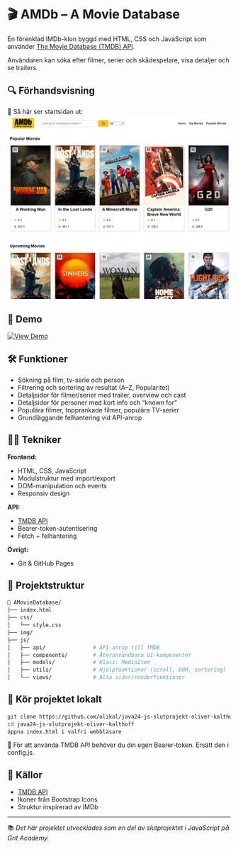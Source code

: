 # 🎬 AMDb – A Movie Database

En förenklad IMDb-klon byggd med HTML, CSS och JavaScript som använder [The Movie Database (TMDB) API](https://www.themoviedb.org/documentation/api).

Användaren kan söka efter filmer, serier och skådespelare, visa detaljer och se trailers.

## 🔍 Förhandsvisning

📸 Så här ser startsidan ut:
![Startsida av projektet](./img/amdb-homepage.png)

## 🚀 Demo

[![View Demo](https://img.shields.io/badge/Live%20Demo-AMDb-f5c518?style=flat)](https://olikal.github.io/java24-js-slutprojekt-oliver-kalthoff/)

## 🛠 Funktioner

- Sökning på film, tv-serie och person
- Filtrering och sortering av resultat (A–Z, Popularitet)
- Detaljsidor för filmer/serier med trailer, overview och cast
- Detaljsidor för personer med kort info och “known for”
- Populära filmer, topprankade filmer, populära TV-serier
- Grundläggande felhantering vid API-anrop

## 🧑‍💻 Tekniker

**Frontend:**

- HTML, CSS, JavaScript
- Modulstruktur med import/export
- DOM-manipulation och events
- Responsiv design

**API:**

- [TMDB API](https://developer.themoviedb.org/docs)
- Bearer-token-autentisering
- Fetch + felhantering

**Övrigt:**

- Git & GitHub Pages

## 📁 Projektstruktur

```bash
📁 AMovieDatabase/
├── index.html
├── css/
│   └── style.css
├── img/
├── js/
│   ├── api/               # API-anrop till TMDB
│   ├── components/        # Återanvändbara UI-komponenter
│   ├── models/            # Klass: MediaItem
│   ├── utils/             # Hjälpfunktioner (scroll, DOM, sortering)
│   └── views/             # Alla sidor/renderfunktioner
```

## 📌 Kör projektet lokalt

```bash
git clone https://github.com/olikal/java24-js-slutprojekt-oliver-kalthoff.git
cd java24-js-slutprojekt-oliver-kalthoff
öppna index.html i valfri webbläsare
```

🔑 För att använda TMDB API behöver du din egen Bearer-token. Ersätt den i config.js.

## 🔗 Källor

- [TMDB API](https://developer.themoviedb.org/docs)
- Ikoner från Bootstrap Icons
- Struktur inspirerad av IMDb

---

📚 _Det här projektet utvecklades som en del av slutprojektet i JavaScript på Grit Academy._
